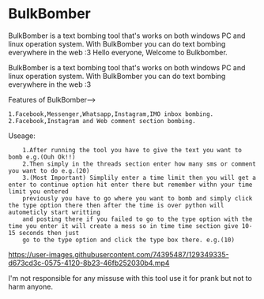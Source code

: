 # BulkBomber
BulkBomber is a text bombing tool that's works on both windows PC and linux operation system. With BulkBomber you can do text bombing everywhere in the web :3
Hello everyone, Welcome to Bulkbomber.

BulkBomber is a text bombing tool that's works on both windows PC and linux operation system. With BulkBomber you can do text bombing everywhere in the web :3

Features of BulkBomber-->

    1.Facebook,Messenger,Whatsapp,Instagram,IMO inbox bombing.
    2.Facebook,Instagram and Web comment section bombing.

Useage: 

        1.After running the tool you have to give the text you want to bomb e.g.(Ouh Ok!!)
        2.Then simply in the threads section enter how many sms or comment you want to do e.g.(20)
        3.(Most Important) Simplily enter a time limit then you will get a enter to continue option hit enter there but remember withn your time limit you entered
        previously you have to go where you want to bomb and simply click the type option there then after the time is over python will autometicly start writting 
        and posting there if you failed to go to the type option with the time you enter it will create a mess so in time time section give 10-15 seconds then just 
        go to the type option and click the type box there. e.g.(10)

https://user-images.githubusercontent.com/74395487/129349335-d673cd3c-0575-4120-8b23-46fb252030b4.mp4


        
        
I'm not responsible for any missuse with this tool use it for prank but not to harm anyone.  


